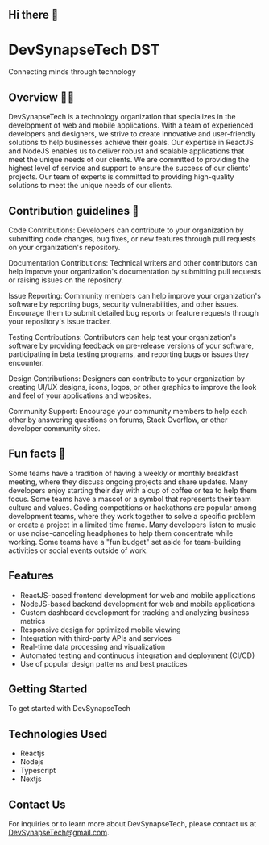 ## Hi there 👋

# DevSynapseTech DST
Connecting minds through technology

## Overview 🙋‍♀️ 
DevSynapseTech is a technology organization that specializes in the development of web and mobile applications.
With a team of experienced developers and designers, we strive to create innovative and user-friendly solutions to help businesses achieve their goals.
Our expertise in ReactJS and NodeJS enables us to deliver robust and scalable applications that meet the unique needs of our clients.
We are committed to providing the highest level of service and support to ensure the success of our clients' projects.
Our team of experts is committed to providing high-quality solutions to meet the unique needs of our clients.

## Contribution guidelines 🌈 
Code Contributions: Developers can contribute to your organization by submitting code changes, bug fixes, 
or new features through pull requests on your organization's repository.

Documentation Contributions: Technical writers and other contributors can help improve your organization's 
documentation by submitting pull requests or raising issues on the repository.

Issue Reporting: Community members can help improve your organization's software by reporting bugs, 
security vulnerabilities, and other issues. Encourage them to submit detailed bug reports or feature
requests through your repository's issue tracker.

Testing Contributions: Contributors can help test your organization's software by providing feedback on 
pre-release versions of your software, participating in beta testing programs, and reporting bugs or issues they encounter.

Design Contributions: Designers can contribute to your organization by creating UI/UX designs, icons, logos,
or other graphics to improve the look and feel of your applications and websites.

Community Support: Encourage your community members to help each other by answering questions on forums, 
Stack Overflow, or other developer community sites.

## Fun facts 🍿 
Some teams have a tradition of having a weekly or monthly breakfast meeting, where they discuss ongoing projects and share updates.
Many developers enjoy starting their day with a cup of coffee or tea to help them focus.
Some teams have a mascot or a symbol that represents their team culture and values.
Coding competitions or hackathons are popular among development teams, where they work together to solve a specific problem or create a project in a limited time frame.
Many developers listen to music or use noise-canceling headphones to help them concentrate while working.
Some teams have a "fun budget" set aside for team-building activities or social events outside of work.

## Features
- ReactJS-based frontend development for web and mobile applications
- NodeJS-based backend development for web and mobile applications
- Custom dashboard development for tracking and analyzing business metrics
- Responsive design for optimized mobile viewing
- Integration with third-party APIs and services
- Real-time data processing and visualization
- Automated testing and continuous integration and deployment (CI/CD)
- Use of popular design patterns and best practices

## Getting Started
To get started with DevSynapseTech

## Technologies Used
- Reactjs
- Nodejs
- Typescript
- Nextjs

## Contact Us
For inquiries or to learn more about DevSynapseTech, please contact us at DevSynapseTech@gmail.com.


